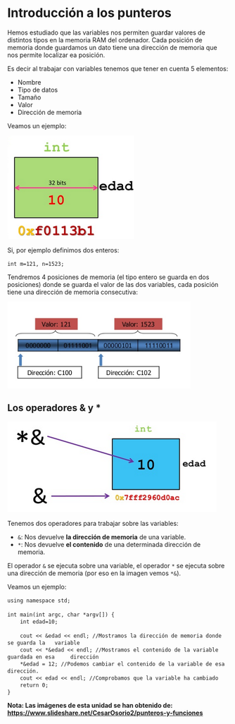 # Introducción a los punteros

Hemos estudiado que las variables nos permiten guardar valores de distintos tipos en la memoria RAM del ordenador. Cada posición de memoria donde guardamos un dato tiene una dirección de memoria que nos permite localizar ea posición.

Es decir al trabajar con variables tenemos que tener en cuenta 5 elementos:

* Nombre
* Tipo de datos
* Tamaño
* Valor
* Dirección de memoria

Veamos un ejemplo:

![variable](img/variable.png)

Si, por ejemplo definimos dos enteros:

    int m=121, n=1523;

Tendremos 4 posiciones de memoria (el tipo entero se guarda en dos posiciones) donde se guarda el valor de las dos variables, cada posición tiene una dirección de memoria consecutiva:

![variable](img/enteros.png)

## Los operadores & y *

![variable](img/operadores.png)

Tenemos dos operadores para trabajar sobre las variables:

* `&`: Nos devuelve **la dirección de memoria** de una variable.
* `*`: Nos devuelve **el contenido** de una determinada dirección de memoria.

El operador `&` se ejecuta sobre una variable, el operador `*` se ejecuta sobre una dirección de memoria (por eso en la imagen vemos `*&`).

Veamos un ejemplo:


    using namespace std;

    int main(int argc, char *argv[]) {
    	int edad=10;
    
    	cout << &edad << endl; //Mostramos la dirección de memoria donde se guarda la   variable
    	cout << *&edad << endl; //Mostramos el contenido de la variable guardada en esa     dirección 
    	*&edad = 12; //Podemos cambiar el contenido de la variable de esa dirección.
    	cout << edad << endl; //Comprobamos que la variable ha cambiado
    	return 0;
    }


**Nota: Las imágenes de esta unidad se han obtenido de: https://www.slideshare.net/CesarOsorio2/punteros-y-funciones**